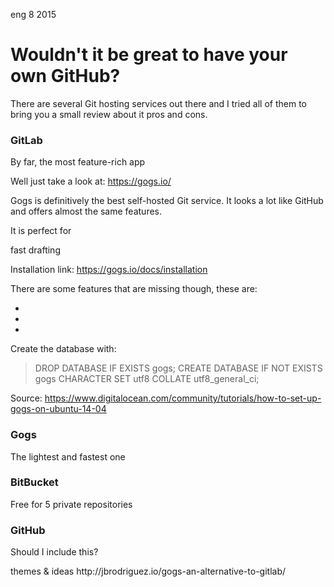 <permalink>eng</permalink>
<month>8</month>
<year>2015</year>

# Wouldn't it be great to have your own GitHub?

There are several Git hosting services out there and I tried all of them to bring you a small review about it pros and cons.

### GitLab

By far, the most feature-rich app

Well just take a look at: https://gogs.io/

Gogs is definitively the best self-hosted Git service. It looks a lot like GitHub and offers almost the same features. 



It is perfect for 

<hidden>
fast drafting

Installation link: https://gogs.io/docs/installation

There are some features that are missing though, these are:

 - 
 - 
 - 

Create the database with:

> DROP DATABASE IF EXISTS gogs;
> CREATE DATABASE IF NOT EXISTS gogs CHARACTER SET utf8 COLLATE utf8_general_ci;

Source: https://www.digitalocean.com/community/tutorials/how-to-set-up-gogs-on-ubuntu-14-04


### Gogs

The lightest and fastest one

### BitBucket

Free for 5 private repositories

### GitHub

Should I include this?

</hidden>

<hidden>
themes & ideas
http://jbrodriguez.io/gogs-an-alternative-to-gitlab/

</hidden>

